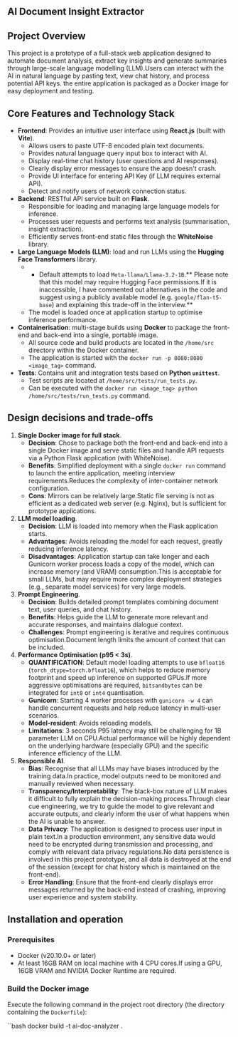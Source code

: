 ## AI Document Insight Extractor

## Project Overview

This project is a prototype of a full-stack web application designed to automate document analysis, extract key insights and generate summaries through large-scale language modelling (LLM).Users can interact with the AI in natural language by pasting text, view chat history, and process potential API keys. the entire application is packaged as a Docker image for easy deployment and testing.

## Core Features and Technology Stack
* **Frontend**: Provides an intuitive user interface using **React.js** (built with **Vite**).
    * Allows users to paste UTF-8 encoded plain text documents.
    * Provides natural language query input box to interact with AI.
    * Display real-time chat history (user questions and AI responses).
    * Clearly display error messages to ensure the app doesn't crash.
    * Provide UI interface for entering API Key (if LLM requires external API).
    * Detect and notify users of network connection status.
* **Backend**: RESTful API service built on **Flask**.
    * Responsible for loading and managing large language models for inference.
    * Processes user requests and performs text analysis (summarisation, insight extraction).
    * Efficiently serves front-end static files through the **WhiteNoise** library.
* **Large Language Models (LLM)**: load and run LLMs using the **Hugging Face Transformers** library.
    * * Default attempts to load `Meta-llama/Llama-3.2-1B`.** Please note that this model may require Hugging Face permissions.If it is inaccessible, I have commented out alternatives in the code and suggest using a publicly available model (e.g. `google/flan-t5-base`) and explaining this trade-off in the interview.**
    * The model is loaded once at application startup to optimise inference performance.
* **Containerisation**: multi-stage builds using **Docker** to package the front-end and back-end into a single, portable image.
    * All source code and build products are located in the `/home/src` directory within the Docker container.
    * The application is started with the `docker run -p 8080:8080 <image_tag>` command.
* **Tests**: Contains unit and integration tests based on **Python `unittest`**.
    * Test scripts are located at `/home/src/tests/run_tests.py`.
    * Can be executed with the `docker run <image_tag> python /home/src/tests/run_tests.py` command.



## Design decisions and trade-offs

1. **Single Docker image for full stack**.
    * **Decision**: Chose to package both the front-end and back-end into a single Docker image and serve static files and handle API requests via a Python Flask application (with WhiteNoise).
    * **Benefits**: Simplified deployment with a single `docker run` command to launch the entire application, meeting interview requirements.Reduces the complexity of inter-container network configuration.
    * **Cons**: Mirrors can be relatively large.Static file serving is not as efficient as a dedicated web server (e.g. Nginx), but is sufficient for prototype applications.
2. **LLM model loading**.
    * **Decision**: LLM is loaded into memory when the Flask application starts.
    * **Advantages**: Avoids reloading the model for each request, greatly reducing inference latency.
    * **Disadvantages**: Application startup can take longer and each Gunicorn worker process loads a copy of the model, which can increase memory (and VRAM) consumption.This is acceptable for small LLMs, but may require more complex deployment strategies (e.g., separate model services) for very large models.
3. **Prompt Engineering**.
    * **Decision**: Builds detailed prompt templates combining document text, user queries, and chat history.
    * **Benefits**: Helps guide the LLM to generate more relevant and accurate responses, and maintains dialogue context.
    * **Challenges**: Prompt engineering is iterative and requires continuous optimisation.Document length limits the amount of context that can be included.
4. **Performance Optimisation (p95 < 3s)**.
    * **QUANTIFICATION**: Default model loading attempts to use `bfloat16` (`torch_dtype=torch.bfloat16`), which helps to reduce memory footprint and speed up inference on supported GPUs.If more aggressive optimisations are required, `bitsandbytes` can be integrated for `int8` or `int4` quantisation.
    * **Gunicorn**: Starting 4 worker processes with `gunicorn -w 4` can handle concurrent requests and help reduce latency in multi-user scenarios.
    * **Model-resident**: Avoids reloading models.
    * **Limitations**: 3 seconds P95 latency may still be challenging for 1B parameter LLM on CPU.Actual performance will be highly dependent on the underlying hardware (especially GPU) and the specific inference efficiency of the LLM.
5. **Responsible AI**.
    * **Bias**: Recognise that all LLMs may have biases introduced by the training data.In practice, model outputs need to be monitored and manually reviewed when necessary.
    * **Transparency/Interpretability**: The black-box nature of LLM makes it difficult to fully explain the decision-making process.Through clear cue engineering, we try to guide the model to give relevant and accurate outputs, and clearly inform the user of what happens when the AI is unable to answer.
    * **Data Privacy**: The application is designed to process user input in plain text.In a production environment, any sensitive data would need to be encrypted during transmission and processing, and comply with relevant data privacy regulations.No data persistence is involved in this project prototype, and all data is destroyed at the end of the session (except for chat history which is maintained on the front-end).
    * **Error Handling**: Ensure that the front-end clearly displays error messages returned by the back-end instead of crashing, improving user experience and system stability.


## Installation and operation

### Prerequisites

* Docker (v20.10.0+ or later)
* At least 16GB RAM on local machine with 4 CPU cores.If using a GPU, 16GB VRAM and NVIDIA Docker Runtime are required.

### Build the Docker image

Execute the following command in the project root directory (the directory containing the ``Dockerfile``):

``bash
docker build -t ai-doc-analyzer .